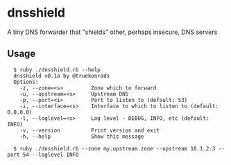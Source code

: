 # dnsshield
A tiny DNS forwarder that "shields" other, perhaps insecure, DNS servers

## Usage
```
  $ ruby ./dnsshield.rb --help
  dnsshield v0.1a by @truekonrads
  Options:
    -z, --zone=<s>         Zone which to forward
    -u, --upstream=<s>     Upstream DNS
    -p, --port=<i>         Port to listen to (default: 53)
    -i, --interface=<s>    Interface to which to listen to (default: 0.0.0.0)
    -l, --loglevel=<s>     Log level - DEBUG, INFO, etc (default: INFO)
    -v, --version          Print version and exit
    -h, --help             Show this message

  $ ruby ./dnsshield.rb --zone my.upstream.zone --upstream 10.1.2.3 --port 54 --loglevel INFO
```
